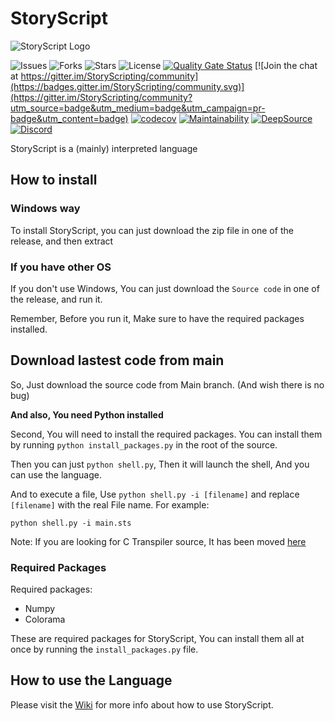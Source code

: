 # StoryScript

![StoryScript Logo](https://github.com/lines-of-codes/StoryScript/blob/be67a0b872783b78378dc3ac0969fb1111cb3e0f/StoryScript.png)

![Issues](https://img.shields.io/github/issues/lines-of-codes/StoryScript)
![Forks](https://img.shields.io/github/forks/lines-of-codes/StoryScript)
![Stars](https://img.shields.io/github/stars/lines-of-codes/StoryScript)
![License](https://img.shields.io/github/license/lines-of-codes/StoryScript)
[![Quality Gate Status](https://sonarcloud.io/api/project_badges/measure?project=StoryScriptorg_StoryScript&metric=alert_status)](https://sonarcloud.io/dashboard?id=StoryScriptorg_StoryScript)
[![Join the chat at https://gitter.im/StoryScripting/community](https://badges.gitter.im/StoryScripting/community.svg)](https://gitter.im/StoryScripting/community?utm_source=badge&utm_medium=badge&utm_campaign=pr-badge&utm_content=badge)
[![codecov](https://codecov.io/gh/StoryScriptorg/StoryScript/branch/main/graph/badge.svg?token=BWC521L4X5)](https://codecov.io/gh/StoryScriptorg/StoryScript)
[![Maintainability](https://api.codeclimate.com/v1/badges/808f1a45d594387472eb/maintainability)](https://codeclimate.com/github/StoryScriptorg/StoryScript/maintainability)
[![DeepSource](https://deepsource.io/gh/StoryScriptorg/StoryScript.svg/?label=active+issues&show_trend=true&token=5Ju5wGtlKSj6HZrmU7HnIA72)](https://deepsource.io/gh/StoryScriptorg/StoryScript/?ref=repository-badge)
[![Discord](https://img.shields.io/discord/879964500151914526)](https://discord.gg/2ymyB4n6Ad)

StoryScript is a \(mainly\) interpreted language

## How to install

### Windows way
To install StoryScript, you can just download the zip file in one of the release, and then extract
### If you have other OS
If you don't use Windows, You can just download the `Source code` in one of the release, and run it.

Remember, Before you run it, Make sure to have the required packages installed.

## Download lastest code from main

So, Just download the source code from Main branch. \(And wish there is no bug\)

**And also, You need Python installed**

Second, You will need to install the required packages. You can install them by running `python install_packages.py` in the root of the source.

Then you can just `python shell.py`, Then it will launch the shell, And you can use the language.

And to execute a file, Use `python shell.py -i [filename]` and replace `[filename]` with the real File name. For example:

```text
python shell.py -i main.sts
```

Note: If you are looking for C Transpiler source, It has been moved [here](https://github.com/StoryScriptorg/StoryScript-CTranspiler/)

### Required Packages
Required packages:
- Numpy
- Colorama

These are required packages for StoryScript, You can install them all at once by running the `install_packages.py` file.

## How to use the Language

Please visit the [Wiki](https://github.com/lines-of-codes/StoryScript/wiki) for more info about how to use StoryScript.

